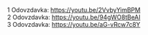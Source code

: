 1 Odovzdavka: https://youtu.be/2VvbyYimBPM \
2 Odovzdavka: https://youtu.be/94gWO8tBeAI \
3 Odovzdavka: https://youtu.be/aG-vRcw7c8Y